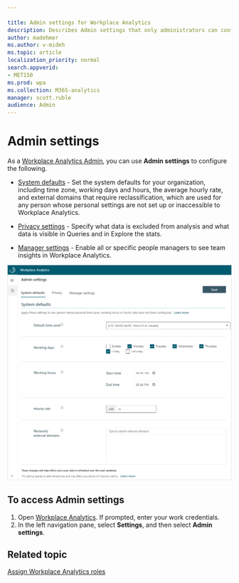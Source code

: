 ```yaml
---

title: Admin settings for Workplace Analytics
description: Describes Admin settings that only administrators can configure and edit in Workplace Analytics
author: madehmer
ms.author: v-mideh
ms.topic: article
localization_priority: normal 
search.appverid:
- MET150
ms.prod: wpa
ms.collection: M365-analytics
manager: scott.ruble
audience: Admin
---
```


# Admin settings

As a [Workplace Analytics Admin](settings.md), you can use **Admin settings** to configure the following.

* [System defaults](system-defaults.md) - Set the system defaults for your organization, including time zone, working days and hours, the average hourly rate, and external domains that require reclassification, which are used for any person whose personal settings are not set up or inaccessible to Workplace Analytics.

* [Privacy settings](privacy-settings.md) - Specify what data is excluded from analysis and what data is visible in Queries and in Explore the stats.

* [Manager settings](manager-settings.md) - Enable all or specific people managers to see team insights in Workplace Analytics.

![Admin settings](../images/wpa/use/system-defaults.png)

## To access Admin settings

1. Open [Workplace Analytics](https://workplaceanalytics.office.com). If prompted, enter your work credentials.
2. In the left navigation pane, select **Settings**, and then select **Admin settings**.

## Related topic

[Assign Workplace Analytics roles](../setup/assign-roles-to-wpa-admins.md)
